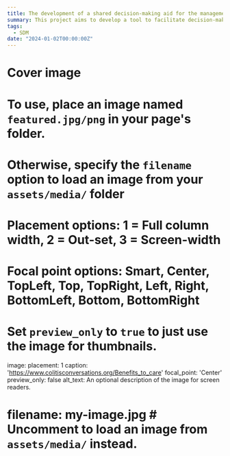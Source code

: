 ```yaml
---
title: The development of a shared decision-making aid for the management of bulbar symptoms in ALS
summary: This project aims to develop a tool to facilitate decision-making conversations about bulbar symptom management between patients with ALS, their families, and healthcare professionals throughout disease progression. It aims to promote a person-centered and standardized approach to ALS care by supporting decisions that better reflect the needs of patients and their families in their daily lives.
tags:
  - SDM
date: "2024-01-02T00:00:00Z"
---
```


# Cover image
# To use, place an image named `featured.jpg/png` in your page's folder.
# Otherwise, specify the `filename` option to load an image from your `assets/media/` folder 
# Placement options: 1 = Full column width, 2 = Out-set, 3 = Screen-width
# Focal point options: Smart, Center, TopLeft, Top, TopRight, Left, Right, BottomLeft, Bottom, BottomRight
# Set `preview_only` to `true` to just use the image for thumbnails.
image:
  placement: 1
  caption: 'https://www.colitisconversations.org/Benefits_to_care'
  focal_point: 'Center'
  preview_only: false
  alt_text: An optional description of the image for screen readers.
  # filename: my-image.jpg  # Uncomment to load an image from `assets/media/` instead.